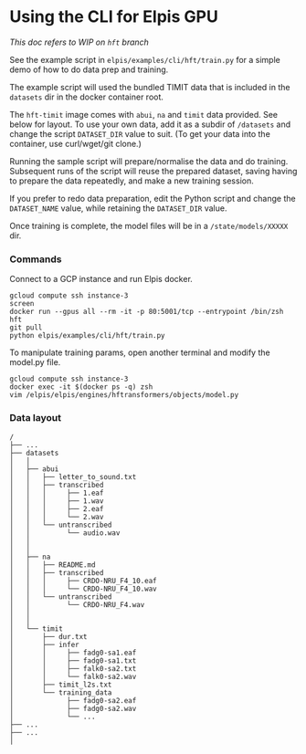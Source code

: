 # Using the CLI for Elpis GPU

*This doc refers to WIP on `hft` branch* 

See the example script in `elpis/examples/cli/hft/train.py` for a simple demo of how to do data prep and training. 

The example script will used the bundled TIMIT data that is included in the `datasets` dir in the docker container root. 

The `hft-timit` image comes with `abui`, `na` and `timit` data provided. See below for layout. To use your own data, add it as a subdir of `/datasets` and change the script `DATASET_DIR` value to suit. (To get your data into the container, use curl/wget/git clone.)

Running the sample script will prepare/normalise the data and do training. Subsequent runs of the script will reuse the prepared dataset, saving having to prepare the data repeatedly, and make a new training session.

If you prefer to redo data preparation, edit the Python script and change the `DATASET_NAME` value, while retaining the `DATASET_DIR` value. 

Once training is complete, the model files will be in a `/state/models/XXXXX` dir. 


### Commands

Connect to a GCP instance and run Elpis docker.

```
gcloud compute ssh instance-3
screen
docker run --gpus all --rm -it -p 80:5001/tcp --entrypoint /bin/zsh hft
git pull
python elpis/examples/cli/hft/train.py
```


To manipulate training params, open another terminal and modify the model.py file.

```
gcloud compute ssh instance-3
docker exec -it $(docker ps -q) zsh
vim /elpis/elpis/engines/hftransformers/objects/model.py
```


### Data layout

```
/
├── ...
├── datasets
│   │
│   ├── abui
│   │   ├── letter_to_sound.txt
│   │   ├── transcribed
│   │   │     ├── 1.eaf
│   │   │     ├── 1.wav
│   │   │     ├── 2.eaf
│   │   │     └── 2.wav
│   │   └── untranscribed
│   │         └── audio.wav
│   │
│   │
│   ├── na
│   │   ├── README.md
│   │   ├── transcribed
│   │   │     ├── CRDO-NRU_F4_10.eaf
│   │   │     └── CRDO-NRU_F4_10.wav
│   │   └── untranscribed
│   │         └── CRDO-NRU_F4.wav
│   │
│   │
│   └── timit
│       ├── dur.txt
│       ├── infer
│       │     ├── fadg0-sa1.eaf
│       │     ├── fadg0-sa1.txt
│       │     ├── falk0-sa2.txt
│       │     └── falk0-sa2.wav
│       ├── timit_l2s.txt
│       └── training_data
│             ├── fadg0-sa2.eaf
│             ├── fadg0-sa2.wav
│             └── ...
├── ...
├── ...
│
```
